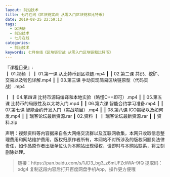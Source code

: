 ```yaml
---
layout: 前沿技术
title: 七月在线《区块链实战 从零入门区块链和比特币》
date: 2019-08-25 22:59:13
tags:
  - 区块链
  - 前沿技术
  - 七月在线
categories:
  - 前沿技术
keywords: 七月在线《区块链实战 从零入门区块链和比特币》
---
```

『课程目录』:  
┃  01.视频
┃  ┃  01.第一课 从比特币到区块链.mp4
┃  ┃  02.第二课 共识、挖矿、交易以及钱包详解.mp4
┃  ┃  03.第三课 手动实现简易区块链原型（代码实战）.mp4
<!-- more --> 
┃  ┃  04.第四课 比特币源码编译和本地实验（略懂C++即可）.mp4
┃  ┃  05.第五课 比特币的局限性及以太坊入门.mp4
┃  ┃  06.第六课 智能合约学习准备.mp4
┃  ┃  07.第七课 智能合约开发入门（实战项目）.mp4
┃  ┃  08.第八课 ICO揭秘以及如何发.mp4
┃  ┃  瑞客论坛最新资源.rar
┃  02.资料
┃  ┃  瑞客论坛最新资源.rar
┃  ┃  资料.zip
<div class="post-copyright">
    <div class="post-copyright__author">
      <span class="post-copyright-meta">声明：视频资料等内容据来自各大网络交流群以及互联网收集，本网只收取信息整理费用和网站维护费用，版权归原作者所有，本网站不对所涉及的版权问题负法律责任，如作品原作者出版单位认为本网站出现侵权，请即时与本网站联系，将立刻删除处理。 </span>
    </div>
</div>

<blockquote class="blockquote-center">
链接：https://pan.baidu.com/s/1JD3_bg3_z6mUFZdiWA-9fQ 
提取码：xdg4 
复制这段内容后打开百度网盘手机App，操作更方便哦
</blockquote>

